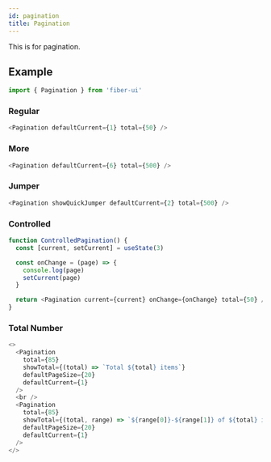 ```yaml
---
id: pagination
title: Pagination
---
```


This is for pagination.

## Example

```js
import { Pagination } from 'fiber-ui'
```

### Regular

```js live
<Pagination defaultCurrent={1} total={50} />
```

### More

```js live
<Pagination defaultCurrent={6} total={500} />
```

### Jumper

```js live
<Pagination showQuickJumper defaultCurrent={2} total={500} />
```

### Controlled

```js live
function ControlledPagination() {
  const [current, setCurrent] = useState(3)

  const onChange = (page) => {
    console.log(page)
    setCurrent(page)
  }

  return <Pagination current={current} onChange={onChange} total={50} />
}
```

### Total Number

```js live
<>
  <Pagination
    total={85}
    showTotal={(total) => `Total ${total} items`}
    defaultPageSize={20}
    defaultCurrent={1}
  />
  <br />
  <Pagination
    total={85}
    showTotal={(total, range) => `${range[0]}-${range[1]} of ${total} items`}
    defaultPageSize={20}
    defaultCurrent={1}
  />
</>
```
